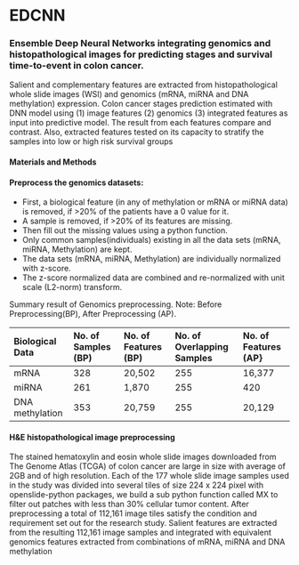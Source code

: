 # EDCNN
### Ensemble Deep Neural Networks integrating genomics and histopathological images for predicting stages and survival time-to-event in colon cancer.

Salient and complementary features are extracted from histopathological whole slide images (WSI) and genomics (mRNA, miRNA and DNA methylation) expression. Colon cancer stages prediction estimated with DNN model using (1) image features (2) genomics (3) integrated features as input into predictive model. The result from each features compare and contrast.  Also, extracted features tested on its capacity to stratify the samples into low or high risk survival groups

#### Materials and Methods

#### Preprocess the genomics datasets: 
- First, a biological feature (in any of methylation or mRNA or miRNA data) is removed, if >20% of the patients have a 0 value for it. 
- A sample is removed, if >20% of its features are missing. 
- Then fill out the missing values using a python function. 
- Only common samples(individuals) existing in all the data sets (mRNA, miRNA, Methylation) are kept. 
- The data sets (mRNA, miRNA, Methylation) are individually normalized with z-score. 
- The z-score normalized data are combined and re-normalized with unit scale (L2-norm) transform. 

Summary result of Genomics preprocessing.
Note: Before Preprocessing(BP), After Preprocessing (AP).

| Biological Data   |  No. of Samples (BP) | No. of Features (BP)  | No. of Overlapping Samples  | No. of Features (AP} |
| :---------------   | :--------------------| :-------------------- | :-------------------- |:-------------------- |
|  mRNA		|  328	  |  20,502 |  255	  |   16,377    |
|  miRNA		 | 261	   | 1,870   |  255 |  420 |
|  DNA methylation  | 353 | 20,759 | 255 | 20,129 |

#### H&E histopathological image preprocessing
The stained hematoxylin and eosin whole slide images downloaded from The Genome Atlas (TCGA) of colon cancer are large in size with average of 2GB and of high resolution. Each of the 177 whole slide image samples used in the study was divided into several tiles of size 224 x 224 pixel with openslide-python packages, we build a sub python function called MX to filter out patches with less than 30% cellular tumor content. After preprocessing a total of 112,161 image tiles satisfy the condition and requirement set out for the research study. Salient features are extracted from the resulting 112,161 image samples and integrated with equivalent genomics features extracted from combinations of mRNA, miRNA and DNA methylation

